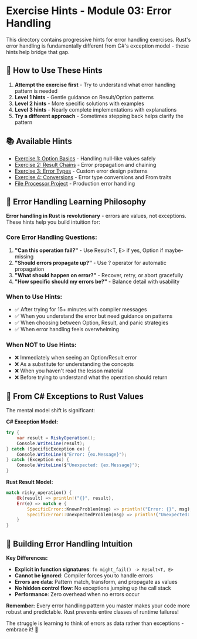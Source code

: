 # Exercise Hints - Module 03: Error Handling

This directory contains progressive hints for error handling exercises. Rust's error handling is fundamentally different from C#'s exception model - these hints help bridge that gap.

## 🎯 How to Use These Hints

1. **Attempt the exercise first** - Try to understand what error handling pattern is needed
2. **Level 1 hints** - Gentle guidance on Result/Option patterns  
3. **Level 2 hints** - More specific solutions with examples
4. **Level 3 hints** - Nearly complete implementations with explanations
5. **Try a different approach** - Sometimes stepping back helps clarify the pattern

## 📚 Available Hints

- [Exercise 1: Option Basics](ex01-level1.md) - Handling null-like values safely
- [Exercise 2: Result Chains](ex02-level1.md) - Error propagation and chaining
- [Exercise 3: Error Types](ex03-level1.md) - Custom error design patterns
- [Exercise 4: Conversions](ex04-level1.md) - Error type conversions and From traits
- [File Processor Project](file-processor-level1.md) - Production error handling

## 🤝 Error Handling Learning Philosophy

**Error handling in Rust is revolutionary** - errors are values, not exceptions. These hints help you build intuition for:

### Core Error Handling Questions:
1. **"Can this operation fail?"** - Use Result<T, E> if yes, Option<T> if maybe-missing
2. **"Should errors propagate up?"** - Use ? operator for automatic propagation
3. **"What should happen on error?"** - Recover, retry, or abort gracefully
4. **"How specific should my errors be?"** - Balance detail with usability

### When to Use Hints:
- ✅ After trying for 15+ minutes with compiler messages
- ✅ When you understand the error but need guidance on patterns
- ✅ When choosing between Option, Result, and panic strategies
- ✅ When error handling feels overwhelming

### When NOT to Use Hints:
- ❌ Immediately when seeing an Option/Result error
- ❌ As a substitute for understanding the concepts
- ❌ When you haven't read the lesson material
- ❌ Before trying to understand what the operation should return

## 🔄 From C# Exceptions to Rust Values

The mental model shift is significant:

**C# Exception Model:**
```csharp
try {
    var result = RiskyOperation();
    Console.WriteLine(result);
} catch (SpecificException ex) {
    Console.WriteLine($"Error: {ex.Message}");
} catch (Exception ex) {
    Console.WriteLine($"Unexpected: {ex.Message}");
}
```

**Rust Result Model:**
```rust
match risky_operation() {
    Ok(result) => println!("{}", result),
    Err(e) => match e {
        SpecificError::KnownProblem(msg) => println!("Error: {}", msg),
        SpecificError::UnexpectedProblem(msg) => println!("Unexpected: {}", msg),
    }
}
```

## 🚀 Building Error Handling Intuition

**Key Differences:**
- **Explicit in function signatures**: `fn might_fail() -> Result<T, E>`
- **Cannot be ignored**: Compiler forces you to handle errors
- **Errors are data**: Pattern match, transform, and propagate as values
- **No hidden control flow**: No exceptions jumping up the call stack
- **Performance**: Zero overhead when no errors occur

**Remember:** Every error handling pattern you master makes your code more robust and predictable. Rust prevents entire classes of runtime failures!

The struggle is learning to think of errors as data rather than exceptions - embrace it! 🦀
